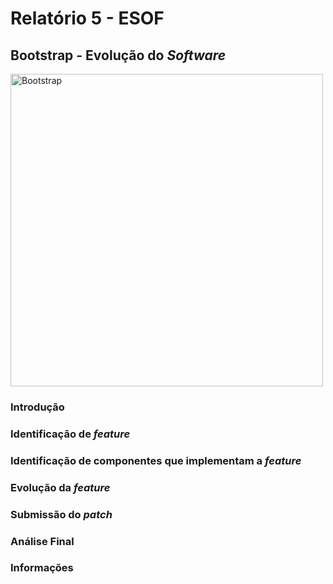 # Relatório 5 - ESOF
## Bootstrap - Evolução do *Software*

<img src="res/logo.png" width="500 px" alt="Bootstrap"/>

### <a name="introducao"></a>Introdução


### <a name="feature"></a>Identificação de *feature*


### <a name="componentes"></a>Identificação de componentes que implementam a *feature*


### <a name="evolução"></a>Evolução da *feature*


### <a name="submissao"></a>Submissão do *patch*



### <a name="analise"></a>Análise Final




### <a name="info"></a>Informações
